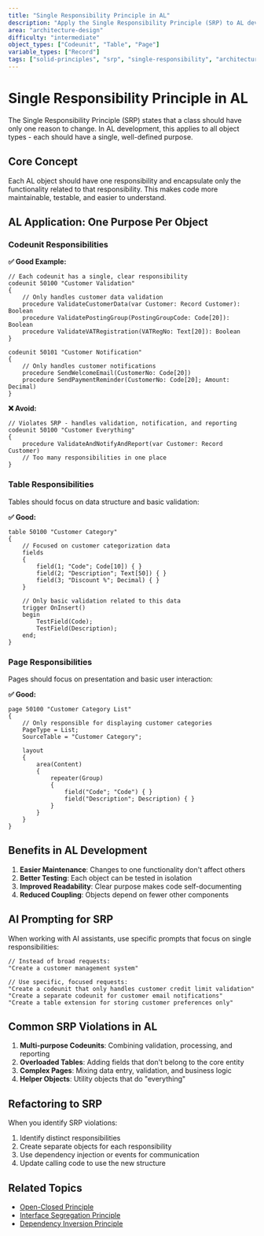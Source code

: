 ```yaml
---
title: "Single Responsibility Principle in AL"
description: "Apply the Single Responsibility Principle (SRP) to AL development for better maintainability"
area: "architecture-design"
difficulty: "intermediate"
object_types: ["Codeunit", "Table", "Page"]
variable_types: ["Record"]
tags: ["solid-principles", "srp", "single-responsibility", "architecture", "best-practices"]
---
```


# Single Responsibility Principle in AL

The Single Responsibility Principle (SRP) states that a class should have only one reason to change. In AL development, this applies to all object types - each should have a single, well-defined purpose.

## Core Concept

Each AL object should have one responsibility and encapsulate only the functionality related to that responsibility. This makes code more maintainable, testable, and easier to understand.

## AL Application: One Purpose Per Object

### Codeunit Responsibilities

**✅ Good Example:**
```al
// Each codeunit has a single, clear responsibility
codeunit 50100 "Customer Validation"
{
    // Only handles customer data validation
    procedure ValidateCustomerData(var Customer: Record Customer): Boolean
    procedure ValidatePostingGroup(PostingGroupCode: Code[20]): Boolean  
    procedure ValidateVATRegistration(VATRegNo: Text[20]): Boolean
}

codeunit 50101 "Customer Notification"
{
    // Only handles customer notifications
    procedure SendWelcomeEmail(CustomerNo: Code[20])
    procedure SendPaymentReminder(CustomerNo: Code[20]; Amount: Decimal)
}
```

**❌ Avoid:**
```al
// Violates SRP - handles validation, notification, and reporting
codeunit 50100 "Customer Everything"
{
    procedure ValidateAndNotifyAndReport(var Customer: Record Customer)
    // Too many responsibilities in one place
}
```

### Table Responsibilities

Tables should focus on data structure and basic validation:

**✅ Good:**
```al
table 50100 "Customer Category"
{
    // Focused on customer categorization data
    fields
    {
        field(1; "Code"; Code[10]) { }
        field(2; "Description"; Text[50]) { }
        field(3; "Discount %"; Decimal) { }
    }
    
    // Only basic validation related to this data
    trigger OnInsert()
    begin
        TestField(Code);
        TestField(Description);
    end;
}
```

### Page Responsibilities

Pages should focus on presentation and basic user interaction:

**✅ Good:**
```al
page 50100 "Customer Category List"
{
    // Only responsible for displaying customer categories
    PageType = List;
    SourceTable = "Customer Category";
    
    layout
    {
        area(Content)
        {
            repeater(Group)
            {
                field("Code"; "Code") { }
                field("Description"; Description) { }
            }
        }
    }
}
```

## Benefits in AL Development

1. **Easier Maintenance**: Changes to one functionality don't affect others
2. **Better Testing**: Each object can be tested in isolation
3. **Improved Readability**: Clear purpose makes code self-documenting
4. **Reduced Coupling**: Objects depend on fewer other components

## AI Prompting for SRP

When working with AI assistants, use specific prompts that focus on single responsibilities:

```
// Instead of broad requests:
"Create a customer management system"

// Use specific, focused requests:
"Create a codeunit that only handles customer credit limit validation"
"Create a separate codeunit for customer email notifications"
"Create a table extension for storing customer preferences only"
```

## Common SRP Violations in AL

1. **Multi-purpose Codeunits**: Combining validation, processing, and reporting
2. **Overloaded Tables**: Adding fields that don't belong to the core entity
3. **Complex Pages**: Mixing data entry, validation, and business logic
4. **Helper Objects**: Utility objects that do "everything"

## Refactoring to SRP

When you identify SRP violations:

1. Identify distinct responsibilities
2. Create separate objects for each responsibility
3. Use dependency injection or events for communication
4. Update calling code to use the new structure

## Related Topics
- [Open-Closed Principle](open-closed-principle.md)
- [Interface Segregation Principle](interface-segregation-principle.md)
- [Dependency Inversion Principle](dependency-inversion-principle.md)
